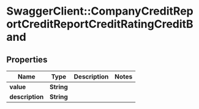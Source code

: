 # SwaggerClient::CompanyCreditReportCreditReportCreditRatingCreditBand

## Properties
Name | Type | Description | Notes
------------ | ------------- | ------------- | -------------
**value** | **String** |  | 
**description** | **String** |  | 


